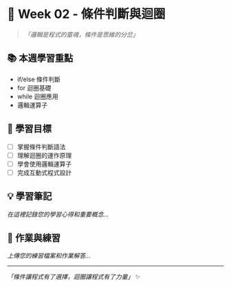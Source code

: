 # 🌿 Week 02 - 條件判斷與迴圈

> *「邏輯是程式的靈魂，條件是思維的分岔」*

## 📚 本週學習重點

- if/else 條件判斷
- for 迴圈基礎
- while 迴圈應用
- 邏輯運算子

## 🎯 學習目標

- [ ] 掌握條件判斷語法
- [ ] 理解迴圈的運作原理
- [ ] 學會使用邏輯運算子
- [ ] 完成互動式程式設計

## 💡 學習筆記

*在這裡記錄您的學習心得和重要概念...*

## 📝 作業與練習

*上傳您的練習檔案和作業解答...*

---

*「條件讓程式有了選擇，迴圈讓程式有了力量」* ✨
